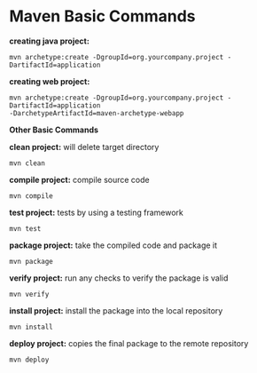 # Maven Basic Commands

**creating java project:**
```
mvn archetype:create -DgroupId=org.yourcompany.project -DartifactId=application
```
**creating web project:**
```
mvn archetype:create -DgroupId=org.yourcompany.project -DartifactId=application
-DarchetypeArtifactId=maven-archetype-webapp
```


**Other Basic Commands**


**clean project:** will delete target directory
```
mvn clean
```

**compile project:** compile source code
```
mvn compile
```

**test project:** tests by using a testing framework
```
mvn test
```

**package project:** take the compiled code and package it
```
mvn package
```

**verify project:** run any checks to verify the package is valid
```
mvn verify
```

**install project:** install the package into the local repository
```
mvn install
```

**deploy project:** copies the final package to the remote repository 
```
mvn deploy
```
